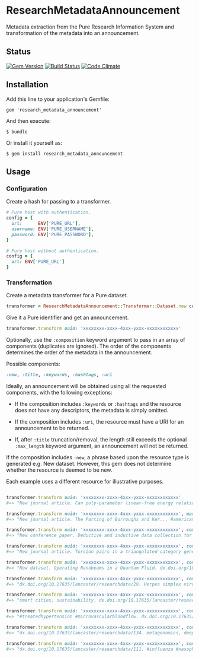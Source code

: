 # ResearchMetadataAnnouncement

Metadata extraction from the Pure Research Information System and transformation of the metadata into an announcement.

## Status

[![Gem Version](https://badge.fury.io/rb/research_metadata_announcement.svg)](https://badge.fury.io/rb/research_metadata_announcement)
[![Build Status](https://semaphoreci.com/api/v1/aalbinclark/research_metadata_announcement/branches/master/badge.svg)](https://semaphoreci.com/aalbinclark/research_metadata_announcement)
[![Code Climate](https://codeclimate.com/github/lulibrary/research_metadata_announcement/badges/gpa.svg)](https://codeclimate.com/github/lulibrary/research_metadata_announcement)

## Installation

Add this line to your application's Gemfile:

    gem 'research_metadata_announcement'

And then execute:

    $ bundle

Or install it yourself as:

    $ gem install research_metadata_announcement

## Usage

### Configuration

Create a hash for passing to a transformer.

```ruby
# Pure host with authentication.
config = {
  url:      ENV['PURE_URL'],
  username: ENV['PURE_USERNAME'],
  password: ENV['PURE_PASSWORD'],
}
```

```ruby
# Pure host without authentication.
config = {
  url: ENV['PURE_URL']
}
```

### Transformation

Create a metadata transformer for a Pure dataset.

```ruby
transformer = ResearchMetadataAnnouncement::Transformer::Dataset.new config
```

Give it a Pure identifier and get an announcement.

```ruby
transformer.transform uuid: 'xxxxxxxx-xxxx-4xxx-yxxx-xxxxxxxxxxxx'
```

Optionally, use the ```:composition``` keyword argument to pass in an array of
components (duplicates are ignored). The order of the components determines the
order of the metadata in the announcement.

Possible components:

```ruby
:new, :title, :keywords, :hashtags, :uri
```

Ideally, an announcement will be obtained using all the requested components,
with the following exceptions:

+ If the composition includes ```:keywords``` or ```:hashtags``` and the
resource does not have any descriptors, the metadata is simply omitted.

+ If the composition includes ```:uri```, the resource must have a URI for an
announcement to be returned.

+ If, after ```:title``` truncation/removal, the length still exceeds the
optional ```:max_length``` keyword argument, an announcement will not be returned.

If the composition includes ```:new```, a phrase based upon the resource type
is generated e.g. New dataset. However, this gem does not determine whether
the resource is deemed to be new.

Each example uses a different resource for illustrative purposes.

```ruby

transformer.transform uuid: 'xxxxxxxx-xxxx-4xxx-yxxx-xxxxxxxxxxxx'
#=> "New journal article. Can poly-parameter linear-free energy relationships (pp-LFERs) improve modelling bioaccumulation in fish? #partitioncoefficients #pplfer. dx.doi.org/10.1016/j.chemosphere.2017.10.007."

transformer.transform uuid: 'xxxxxxxx-xxxx-4xxx-yxxx-xxxxxxxxxxxx', max_length: 140
#=> "New journal article. The Parting of Burroughs and Ker... #americancounterculture #arthurrimbaud. dx.doi.org/10.1179/1477570013Z.00000000045."

transformer.transform uuid: 'xxxxxxxx-xxxx-4xxx-yxxx-xxxxxxxxxxxx', composition: [:new, :title, :hashtags] # research output has no descriptors
#=> "New conference paper. Deductive and inductive data collection for agent-based modelling."

transformer.transform uuid: 'xxxxxxxx-xxxx-4xxx-yxxx-xxxxxxxxxxxx', composition: [:new, :title, :keywords, :uri]
#=> "New journal article. Torsion pairs in a triangulated category generated by a spherical object. Auslander–Reiten theory, Calabi–Yau triangulated category. dx.doi.org/10.1016/j.jalgebra.2015.09.011."

transformer.transform uuid: 'xxxxxxxx-xxxx-4xxx-yxxx-xxxxxxxxxxxx', composition: [:new, :title, :uri]
#=> "New dataset. Operating Nanobeams in a Quantum Fluid. dx.doi.org/10.17635/lancaster/researchdata/139."

transformer.transform uuid: 'xxxxxxxx-xxxx-4xxx-yxxx-xxxxxxxxxxxx', composition: [:uri, :title]
#=> "dx.doi.org/10.17635/lancaster/researchdata/29. Herpes simplex virus 1 (HSV-1) evolution."

transformer.transform uuid: 'xxxxxxxx-xxxx-4xxx-yxxx-xxxxxxxxxxxx', composition: [:keywords, :uri]
#=> "smart cities, sustainability. dx.doi.org/10.17635/lancaster/researchdata/35."

transformer.transform uuid: 'xxxxxxxx-xxxx-4xxx-yxxx-xxxxxxxxxxxx', composition: [:hashtags, :uri]
#=> "#treatedhypertension #microvascularbloodflow. dx.doi.org/10.17635/lancaster/researchdata/148."

transformer.transform uuid: 'xxxxxxxx-xxxx-4xxx-yxxx-xxxxxxxxxxxx', composition: [:uri, :keywords]
#=> "dx.doi.org/10.17635/lancaster/researchdata/134. metagenomics, deep sequencing."

transformer.transform uuid: 'xxxxxxxx-xxxx-4xxx-yxxx-xxxxxxxxxxxx', composition: [:uri, :hashtags], max_descriptors: 4
#=> "dx.doi.org/10.17635/lancaster/researchdata/111. #influenza #nasopharynx #virology #virus."

```